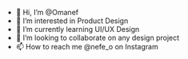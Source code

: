 - 👋 Hi, I’m @Omanef
- 👀 I’m interested in Product Design
- 🌱 I’m currently learning UI/UX Design
- 💞️ I’m looking to collaborate on any design project
- 📫 How to reach me @nefe_o on Instagram

<!---
Omanef/Omanef is a ✨ special ✨ repository because its `README.md` (this file) appears on your GitHub profile.
You can click the Preview link to take a look at your changes.
--->
